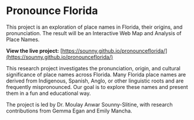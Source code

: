 # Pronounce Florida

This project is an exploration of place names in Florida, their origins, and pronunciation. The result will be an Interactive Web Map and Analysis of Place Names.

**View the live project:** [https://sounny.github.io/pronounceflorida/](https://sounny.github.io/pronounceflorida/)

This research project investigates the pronunciation, origin, and cultural significance of place names across Florida. Many Florida place names are derived from Indigenous, Spanish, Anglo, or other linguistic roots and are frequently mispronounced. Our goal is to explore these names and present them in a fun and educational way.

The project is led by Dr. Moulay Anwar Sounny-Slitine, with research contributions from Gemma Egan and Emily Mancha.
